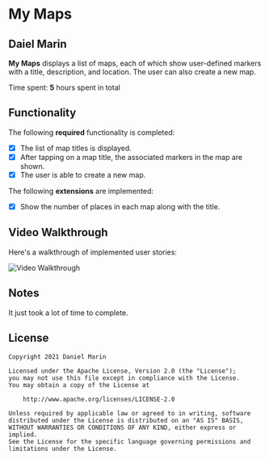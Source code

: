 # My Maps 

## Daiel Marin

**My Maps** displays a list of maps, each of which show user-defined markers with a title, description, and location. The user can also create a new map. 

Time spent: **5** hours spent in total

## Functionality 

The following **required** functionality is completed:

* [x] The list of map titles is displayed.
* [x] After tapping on a map title, the associated markers in the map are shown.
* [x] The user is able to create a new map.

The following **extensions** are implemented:

* [x] Show the number of places in each map along with the title.

## Video Walkthrough

Here's a walkthrough of implemented user stories:

<img src='https://media.giphy.com/media/mEchjaO4Qw3gLJAAM6/giphy.gif' title='Video Walkthrough' width='' alt='Video Walkthrough' />


## Notes

It just took a lot of time to complete.

## License

    Copyright 2021 Daniel Marin

    Licensed under the Apache License, Version 2.0 (the "License");
    you may not use this file except in compliance with the License.
    You may obtain a copy of the License at

        http://www.apache.org/licenses/LICENSE-2.0

    Unless required by applicable law or agreed to in writing, software
    distributed under the License is distributed on an "AS IS" BASIS,
    WITHOUT WARRANTIES OR CONDITIONS OF ANY KIND, either express or implied.
    See the License for the specific language governing permissions and
    limitations under the License.